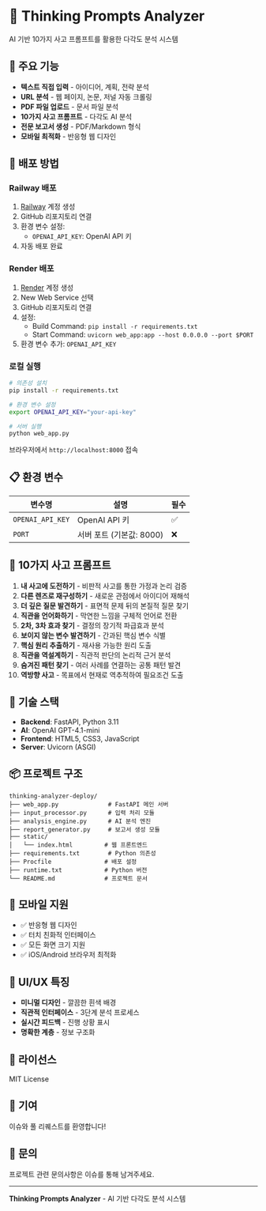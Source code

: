 # 🧠 Thinking Prompts Analyzer

AI 기반 10가지 사고 프롬프트를 활용한 다각도 분석 시스템

## 🌟 주요 기능

- **텍스트 직접 입력** - 아이디어, 계획, 전략 분석
- **URL 분석** - 웹 페이지, 논문, 저널 자동 크롤링
- **PDF 파일 업로드** - 문서 파일 분석
- **10가지 사고 프롬프트** - 다각도 AI 분석
- **전문 보고서 생성** - PDF/Markdown 형식
- **모바일 최적화** - 반응형 웹 디자인

## 🚀 배포 방법

### Railway 배포

1. [Railway](https://railway.app) 계정 생성
2. GitHub 리포지토리 연결
3. 환경 변수 설정:
   - `OPENAI_API_KEY`: OpenAI API 키
4. 자동 배포 완료

### Render 배포

1. [Render](https://render.com) 계정 생성
2. New Web Service 선택
3. GitHub 리포지토리 연결
4. 설정:
   - Build Command: `pip install -r requirements.txt`
   - Start Command: `uvicorn web_app:app --host 0.0.0.0 --port $PORT`
5. 환경 변수 추가: `OPENAI_API_KEY`

### 로컬 실행

```bash
# 의존성 설치
pip install -r requirements.txt

# 환경 변수 설정
export OPENAI_API_KEY="your-api-key"

# 서버 실행
python web_app.py
```

브라우저에서 `http://localhost:8000` 접속

## 📋 환경 변수

| 변수명 | 설명 | 필수 |
|--------|------|------|
| `OPENAI_API_KEY` | OpenAI API 키 | ✅ |
| `PORT` | 서버 포트 (기본값: 8000) | ❌ |

## 🎯 10가지 사고 프롬프트

1. **내 사고에 도전하기** - 비판적 사고를 통한 가정과 논리 검증
2. **다른 렌즈로 재구성하기** - 새로운 관점에서 아이디어 재해석
3. **더 깊은 질문 발견하기** - 표면적 문제 뒤의 본질적 질문 찾기
4. **직관을 언어화하기** - 막연한 느낌을 구체적 언어로 전환
5. **2차, 3차 효과 찾기** - 결정의 장기적 파급효과 분석
6. **보이지 않는 변수 발견하기** - 간과된 핵심 변수 식별
7. **핵심 원리 추출하기** - 재사용 가능한 원리 도출
8. **직관을 역설계하기** - 직관적 판단의 논리적 근거 분석
9. **숨겨진 패턴 찾기** - 여러 사례를 연결하는 공통 패턴 발견
10. **역방향 사고** - 목표에서 현재로 역추적하여 필요조건 도출

## 🔧 기술 스택

- **Backend**: FastAPI, Python 3.11
- **AI**: OpenAI GPT-4.1-mini
- **Frontend**: HTML5, CSS3, JavaScript
- **Server**: Uvicorn (ASGI)

## 📦 프로젝트 구조

```
thinking-analyzer-deploy/
├── web_app.py              # FastAPI 메인 서버
├── input_processor.py      # 입력 처리 모듈
├── analysis_engine.py      # AI 분석 엔진
├── report_generator.py     # 보고서 생성 모듈
├── static/
│   └── index.html         # 웹 프론트엔드
├── requirements.txt        # Python 의존성
├── Procfile               # 배포 설정
├── runtime.txt            # Python 버전
└── README.md              # 프로젝트 문서
```

## 📱 모바일 지원

- ✅ 반응형 웹 디자인
- ✅ 터치 친화적 인터페이스
- ✅ 모든 화면 크기 지원
- ✅ iOS/Android 브라우저 최적화

## 🎨 UI/UX 특징

- **미니멀 디자인** - 깔끔한 흰색 배경
- **직관적 인터페이스** - 3단계 분석 프로세스
- **실시간 피드백** - 진행 상황 표시
- **명확한 계층** - 정보 구조화

## 📄 라이선스

MIT License

## 🤝 기여

이슈와 풀 리퀘스트를 환영합니다!

## 📧 문의

프로젝트 관련 문의사항은 이슈를 통해 남겨주세요.

---

**Thinking Prompts Analyzer** - AI 기반 다각도 분석 시스템

